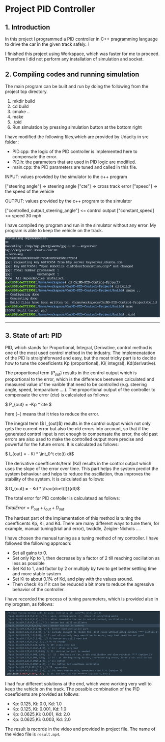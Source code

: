 # Project PID Controller

## 1. Introduction

In this project I programmed a PID controller in C++ pragramming language to drive the car in the given track safely. I

I finished this project using Workspace, which was faster for me to proceed. Therefore I did not perform any installation of simulation and socket.

[image1]: ./run.png "compile and run"
[image2]: ./pidtuning.png "the process of tuning parameter"


## 2. Compiling codes and running simulation

The main program can be built and run by doing the following from the project top directory. 

1. mkdir build
2. cd build
3. cmake ..
4. make
5. ./pid
6. Run simulation by pressing simulation button at the bottom right

I have modified the following files,which are provided by Udacity in src folder :

- PID.cpp: the logic of the PID controller is implemented here to compensate the error.
- PID.h: the parameters that are used in PID logic are modified.
- main.cpp: the PID parameters are tuned and called in this file.

INPUT: values provided by the simulator to the c++ program

["steering angle"] => steering angle
["cte"] => cross track error 
["speed"] => the speed of the vehicle

OUTPUT: values provided by the c++ program to the simulator

["controlled_output_steering_angle"] <= control output 
["constant_speed] <= speed 30 mph 

I have compiled my program and run in the simulator without any error. My program is able to keep the vehicle on the track.

![alt text][image1] 

---
## 3. State of art: PID

PID, which stands for Proportional, Integral, Derivative, control method is one of the most used control method in the industry. The implemenatation of the PID is straightforward and easy, but the most tricky part is to decide how to tune the coeeficients Kp (proportional), Ki( integral), Kd(derivative). 

The proportional term ($P_{out}$) results in the control output which is proportional to the error, which is the difference beetween calculated and measured value of the varible that need to be controlled (e.g. steering angle, speed, temparature ....). The proportional output of the controller to compensate the error (cte) is calculated as follows:

$ P_{out} = -Kp * cte $ 

here ($-$) means that it tries to reduce the error. 

The inegral term ($ I_{out}$) results in the control output which not only gets the current error but also the old errors into account, so that if the generated control input is not enough to compensate the error, the old past errors are also used to make the controlled output more precise and powerful for the future errors. It is calculated as follows:

$ I_{out} = - Ki * \int_0^t cte(t) dt$

The derivative coeefficents/term (Kd) results in the control output which uses the slope of the error over time. This part helps the system predict the system behaviour and helps to reduce the oscillation, thus improves the stability of the system. It is calculated as follows:

$ D_{out} = - Kd * \frac{dcet(t)}{dt}$

The total error for PID contoller is calculatead as follows:

$TotalError = P_{out} + I_{out} + D_{out}$

The hardest part of the implementation of this method is tuning the coeefficents Kp, Ki, and Kd. There are many different ways to tune them, for example, manual tuning(trial and error), twiddle, Zeigler-Nichols ....

I have chosen the manual tuning as a tuning method of my controller. I have followed the following approach: 

- Set all gains to 0.
- Set only Kp to 1, then decrease by a factor of 2 till reaching oscillation as less as possible 
- Set Kd to 1, and factor by 2 or multiply by two to get better settling time and more stable system
- Set Ki to about 0.1% of Kd, and play with the values around.
- Then check Kp if it can be reduced a bit more to reduce the agressive behavior of the controller.

I have recorded the process of tuning parameters, which is provided also in my program, as follows:

![alt text][image2] 

I had four different solutions at the end, which were working very well to keep the vehicle on the track. The possible combination of the PID coeeficients are provided as follows:

- Kp: 0.125, Ki: 0.0, Kd: 1.0
- Kp: 0.125, Ki: 0.001, Kd: 1.0
- Kp: 0.0625,Ki: 0.001, Kd: 2.0
- Kp: 0.0625,Ki: 0.003, Kd: 2.0

The result is recorde in the video and provided in project file. The name of the video file is `result.mp4`.